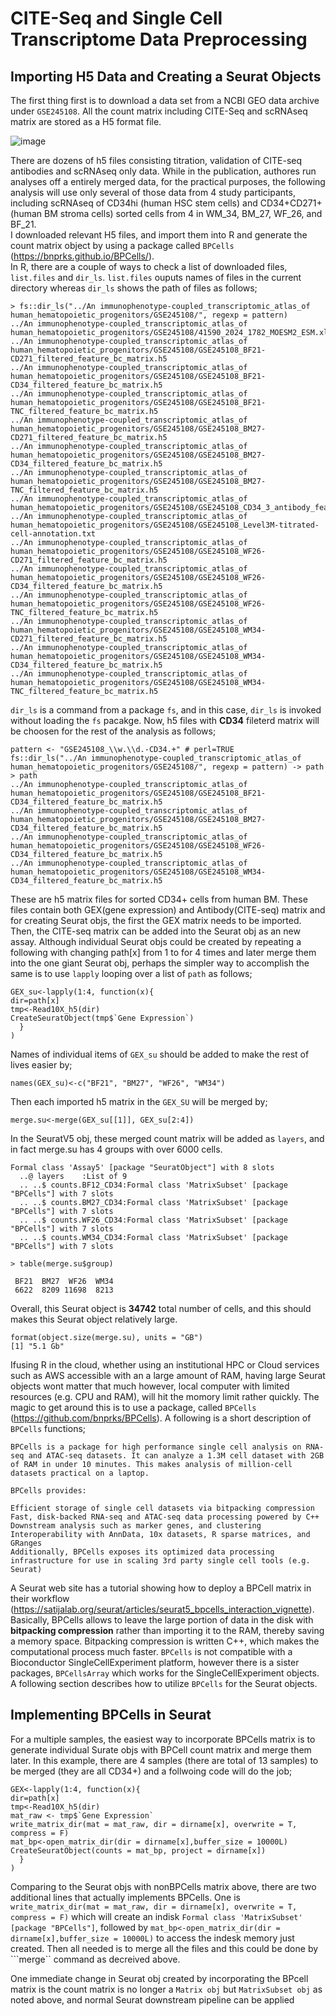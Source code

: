 # CITE-Seq and Single Cell Transcriptome Data Preprocessing
## Importing H5 Data and Creating a Seurat Objects

The first thing first is to download a data set from a NCBI GEO data archive under ```GSE245108```.  All the count matrix including CITE-Seq and scRNAseq matrix are stored as a H5 format file.  

![image](https://github.com/user-attachments/assets/3cc504da-e8a5-434a-8308-cc6be1f310f3)

There are dozens of h5 files consisting  titration, validation of CITE-seq antibodies and scRNAseq only data.  While in the publication, authores run analyses off a entirely merged data, for the practical purposes, the following analysis will use only several of those data from 4 study participants,  including scRNAseq of CD34hi (human HSC stem cells) and CD34+CD271+ (human BM stroma cells) sorted cells from 4 in WM_34, BM_27, WF_26, and BF_21.  
I downloaded relevant H5 files, and import them into R and generate the count matrix object by using a package called ```BPCells``` (https://bnprks.github.io/BPCells/).   
In R, there are a couple of ways to check a list of downloaded files, ```list.files``` and ```dir_ls```.  ```list.files``` ouputs names of files in the current directory whereas ```dir_ls``` shows the path of files as follows;
```
> fs::dir_ls("../An immunophenotype-coupled_transcriptomic_atlas_of human_hematopoietic_progenitors/GSE245108/", regexp = pattern) 
../An immunophenotype-coupled_transcriptomic_atlas_of human_hematopoietic_progenitors/GSE245108/41590_2024_1782_MOESM2_ESM.xlsx
../An immunophenotype-coupled_transcriptomic_atlas_of human_hematopoietic_progenitors/GSE245108/GSE245108_BF21-CD271_filtered_feature_bc_matrix.h5
../An immunophenotype-coupled_transcriptomic_atlas_of human_hematopoietic_progenitors/GSE245108/GSE245108_BF21-CD34_filtered_feature_bc_matrix.h5
../An immunophenotype-coupled_transcriptomic_atlas_of human_hematopoietic_progenitors/GSE245108/GSE245108_BF21-TNC_filtered_feature_bc_matrix.h5
../An immunophenotype-coupled_transcriptomic_atlas_of human_hematopoietic_progenitors/GSE245108/GSE245108_BM27-CD271_filtered_feature_bc_matrix.h5
../An immunophenotype-coupled_transcriptomic_atlas_of human_hematopoietic_progenitors/GSE245108/GSE245108_BM27-CD34_filtered_feature_bc_matrix.h5
../An immunophenotype-coupled_transcriptomic_atlas_of human_hematopoietic_progenitors/GSE245108/GSE245108_BM27-TNC_filtered_feature_bc_matrix.h5
../An immunophenotype-coupled_transcriptomic_atlas_of human_hematopoietic_progenitors/GSE245108/GSE245108_CD34_3_antibody_features.csv.gz
../An immunophenotype-coupled_transcriptomic_atlas_of human_hematopoietic_progenitors/GSE245108/GSE245108_Level3M-titrated-cell-annotation.txt
../An immunophenotype-coupled_transcriptomic_atlas_of human_hematopoietic_progenitors/GSE245108/GSE245108_WF26-CD271_filtered_feature_bc_matrix.h5
../An immunophenotype-coupled_transcriptomic_atlas_of human_hematopoietic_progenitors/GSE245108/GSE245108_WF26-CD34_filtered_feature_bc_matrix.h5
../An immunophenotype-coupled_transcriptomic_atlas_of human_hematopoietic_progenitors/GSE245108/GSE245108_WF26-TNC_filtered_feature_bc_matrix.h5
../An immunophenotype-coupled_transcriptomic_atlas_of human_hematopoietic_progenitors/GSE245108/GSE245108_WM34-CD271_filtered_feature_bc_matrix.h5
../An immunophenotype-coupled_transcriptomic_atlas_of human_hematopoietic_progenitors/GSE245108/GSE245108_WM34-CD34_filtered_feature_bc_matrix.h5
../An immunophenotype-coupled_transcriptomic_atlas_of human_hematopoietic_progenitors/GSE245108/GSE245108_WM34-TNC_filtered_feature_bc_matrix.h5
```
```dir_ls``` is a command from a package ```fs```, and in this case, ```dir_ls``` is invoked without loading the ```fs``` pacakge.  Now, h5 files with **CD34** fileterd matrix will be choosen for the rest of the analysis as follows;
```
pattern <- "GSE245108_\\w.\\d.-CD34.+" # perl=TRUE
fs::dir_ls("../An immunophenotype-coupled_transcriptomic_atlas_of human_hematopoietic_progenitors/GSE245108/", regexp = pattern) -> path
> path
../An immunophenotype-coupled_transcriptomic_atlas_of human_hematopoietic_progenitors/GSE245108/GSE245108_BF21-CD34_filtered_feature_bc_matrix.h5
../An immunophenotype-coupled_transcriptomic_atlas_of human_hematopoietic_progenitors/GSE245108/GSE245108_BM27-CD34_filtered_feature_bc_matrix.h5
../An immunophenotype-coupled_transcriptomic_atlas_of human_hematopoietic_progenitors/GSE245108/GSE245108_WF26-CD34_filtered_feature_bc_matrix.h5
../An immunophenotype-coupled_transcriptomic_atlas_of human_hematopoietic_progenitors/GSE245108/GSE245108_WM34-CD34_filtered_feature_bc_matrix.h5
```
These are h5 matrix files for sorted CD34+ cells from human BM.  These files contain both GEX(gene expression) and Antibody(CITE-seq) matrix and for creating Seurat objs, the first the GEX matrix needs to be imported.  Then, the CITE-seq matrix can be added into the Seurat obj as an new assay.  Although individual Seurat objs could be created by repeating a following with changing path[x] from 1 to for 4 times and later merge them into the one giant Seurat obj, perhaps the simpler way to accomplish the same is to use ```lapply``` looping over a list of ```path``` as follows;
```
GEX_su<-lapply(1:4, function(x){
dir=path[x]
tmp<-Read10X_h5(dir)
CreateSeuratObject(tmp$`Gene Expression`)
  }
)
```
Names of individual items of ```GEX_su``` should be added to make the rest of lives easier  by;
```
names(GEX_su)<-c("BF21", "BM27", "WF26", "WM34")
```
Then each imported h5 matrix in the ```GEX_SU``` will be merged by;
```
merge.su<-merge(GEX_su[[1]], GEX_su[2:4])
```
In the SeuratV5 obj, these merged count matrix will be added as ```layers```, and in fact merge.su has 4 groups with over 6000 cells.  
```
Formal class 'Assay5' [package "SeuratObject"] with 8 slots
  ..@ layers    :List of 9
  .. ..$ counts.BF12_CD34:Formal class 'MatrixSubset' [package "BPCells"] with 7 slots
  .. ..$ counts.BM27_CD34:Formal class 'MatrixSubset' [package "BPCells"] with 7 slots
  .. ..$ counts.WF26_CD34:Formal class 'MatrixSubset' [package "BPCells"] with 7 slots
  .. ..$ counts.WM34_CD34:Formal class 'MatrixSubset' [package "BPCells"] with 7 slots

> table(merge.su$group)

 BF21  BM27  WF26  WM34 
 6622  8209 11698  8213 

```
Overall, this Seurat object is **34742** total number of cells, and this should makes this Seurat object relatively large. 
```
format(object.size(merge.su), units = "GB")
[1] "5.1 Gb"
```
Ifusing R in the cloud, whether using an institutional HPC or Cloud services such as AWS  accessible with an a large amount of RAM, having large Seurat objects wont matter that much however, local computer with limited resources (e.g. CPU and RAM), will hit the momory limit rather quickly. The magic to get around this is to use a package, called ```BPCells``` (https://github.com/bnprks/BPCells).  A following is a short description of ```BPCells``` functions;
```
BPCells is a package for high performance single cell analysis on RNA-seq and ATAC-seq datasets. It can analyze a 1.3M cell dataset with 2GB of RAM in under 10 minutes. This makes analysis of million-cell datasets practical on a laptop.

BPCells provides:

Efficient storage of single cell datasets via bitpacking compression
Fast, disk-backed RNA-seq and ATAC-seq data processing powered by C++
Downstream analysis such as marker genes, and clustering
Interoperability with AnnData, 10x datasets, R sparse matrices, and GRanges
Additionally, BPCells exposes its optimized data processing infrastructure for use in scaling 3rd party single cell tools (e.g. Seurat)
```
A Seurat web site has a tutorial showing how to deploy a BPCell matrix in their workflow (https://satijalab.org/seurat/articles/seurat5_bpcells_interaction_vignette).  Basically, BPCells allows to leave the large portion of data in the disk with **bitpacking compression**  rather than importing it to the RAM, thereby saving a memory space.  Bitpacking compression is written C++, which makes the computational process much faster.   ```BPCells``` is not compatible with a Bioconductor SingleCellExperiment platform, however there is a sister packages, ```BPCellsArray``` which works for the SingleCellExperiment objects.  
A following section describes how to utilize ```BPCells``` for the Seurat objects.

## Implementing BPCells in Seurat 
For a multiple samples, the easiest way to incorporate BPCells matrix is to generate individual Surate objs with BPCell count matrix and merge them later.  In this example, there are 4 samples (there are total of 13 samples) to be merged (they are all CD34+) and a follwoing code will do the job;
```
GEX<-lapply(1:4, function(x){
dir=path[x]
tmp<-Read10X_h5(dir)
mat_raw <- tmp$`Gene Expression`
write_matrix_dir(mat = mat_raw, dir = dirname[x], overwrite = T, compress = F)
mat_bp<-open_matrix_dir(dir = dirname[x],buffer_size = 10000L)
CreateSeuratObject(counts = mat_bp, project = dirname[x])
  }
)
```
Comparing to the Seurat objs with nonBPCells matrix above, there are two additional lines that actually implements BPCells.  One is ```write_matrix_dir(mat = mat_raw, dir = dirname[x], overwrite = T, compress = F)``` which will create an indisk ```Formal class 'MatrixSubset' [package "BPCells"]```, followed by ```mat_bp<-open_matrix_dir(dir = dirname[x],buffer_size = 10000L)``` to access the indesk memory just created. Then all needed is to merge all the files and this could be done by ```merge`` command as decreived above.  

One immediate change in Seurat obj created by incorporating the BPcell matrix is the count matrix is no longer a ```Matrix obj``` but ```MatrixSubset obj``` as noted above, and normal Seurat downstream pipeline can be applied 




